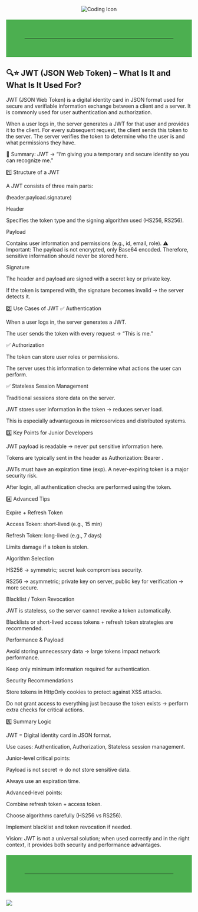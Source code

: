 <p align="center">
  <img src="https://img.icons8.com/external-flaticons-lineal-color-flat-icons/64/000000/external-coding-web-development-flaticons-lineal-color-flat-icons.png" alt="Coding Icon" />
</p>

<hr style="border: 50px solid #4CAF50; margin: 20px 0;">

## 🔍⭐ JWT (JSON Web Token) – What Is It and What Is It Used For?

JWT (JSON Web Token) is a digital identity card in JSON format used for secure and verifiable information exchange between a client and a server.
It is commonly used for user authentication and authorization.

When a user logs in, the server generates a JWT for that user and provides it to the client. For every subsequent request, the client sends this token to the server. The server verifies the token to determine who the user is and what permissions they have.

📌 Summary: JWT → “I’m giving you a temporary and secure identity so you can recognize me.”

1️⃣ Structure of a JWT

A JWT consists of three main parts:

(header.payload.signature)


Header

Specifies the token type and the signing algorithm used (HS256, RS256).

Payload

Contains user information and permissions (e.g., id, email, role).
⚠️ Important: The payload is not encrypted, only Base64 encoded. Therefore, sensitive information should never be stored here.

Signature

The header and payload are signed with a secret key or private key.

If the token is tampered with, the signature becomes invalid → the server detects it.

2️⃣ Use Cases of JWT
✅ Authentication

When a user logs in, the server generates a JWT.

The user sends the token with every request → “This is me.”

✅ Authorization

The token can store user roles or permissions.

The server uses this information to determine what actions the user can perform.

✅ Stateless Session Management

Traditional sessions store data on the server.

JWT stores user information in the token → reduces server load.

This is especially advantageous in microservices and distributed systems.

3️⃣ Key Points for Junior Developers

JWT payload is readable → never put sensitive information here.

Tokens are typically sent in the header as Authorization: Bearer <token>.

JWTs must have an expiration time (exp). A never-expiring token is a major security risk.

After login, all authentication checks are performed using the token.

4️⃣ Advanced Tips

Expire + Refresh Token

Access Token: short-lived (e.g., 15 min)

Refresh Token: long-lived (e.g., 7 days)

Limits damage if a token is stolen.

Algorithm Selection

HS256 → symmetric; secret leak compromises security.

RS256 → asymmetric; private key on server, public key for verification → more secure.

Blacklist / Token Revocation

JWT is stateless, so the server cannot revoke a token automatically.

Blacklists or short-lived access tokens + refresh token strategies are recommended.

Performance & Payload

Avoid storing unnecessary data → large tokens impact network performance.

Keep only minimum information required for authentication.

Security Recommendations

Store tokens in HttpOnly cookies to protect against XSS attacks.

Do not grant access to everything just because the token exists → perform extra checks for critical actions.

5️⃣ Summary Logic

JWT = Digital identity card in JSON format.

Use cases: Authentication, Authorization, Stateless session management.

Junior-level critical points:

Payload is not secret → do not store sensitive data.

Always use an expiration time.

Advanced-level points:

Combine refresh token + access token.

Choose algorithms carefully (HS256 vs RS256).

Implement blacklist and token revocation if needed.

Vision: JWT is not a universal solution; when used correctly and in the right context, it provides both security and performance advantages.

<hr style="border: 50px solid #4CAF50; margin: 20px 0;">

  <img src="https://capsule-render.vercel.app/api?type=waving&color=0:0f2027,50:203a43,100:2c5364&height=200&section=footer&text=Thanks%20for%20visiting!%20🚀&fontSize=30&fontColor=ffffff" />
</p>
